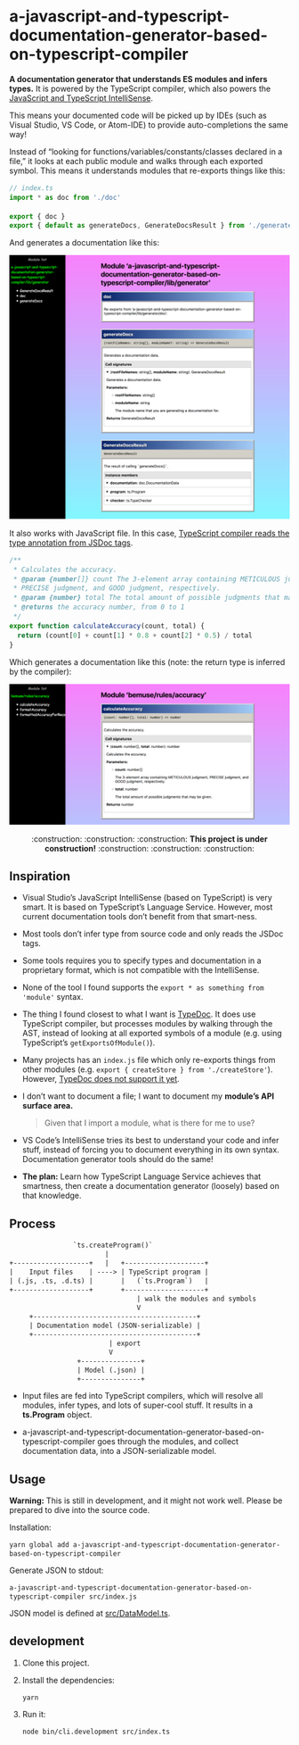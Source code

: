 # a-javascript-and-typescript-documentation-generator-based-on-typescript-compiler

**A documentation generator that understands ES modules and infers types.**
It is powered by the TypeScript compiler, which also powers the [JavaScript and TypeScript IntelliSense](https://github.com/Microsoft/TypeScript/wiki/JavaScript-Language-Service-in-Visual-Studio#TypeInference).

This means your documented code will be picked up by IDEs
(such as Visual Studio, VS Code, or Atom-IDE) to provide auto-completions the same way!

Instead of “looking for functions/variables/constants/classes declared in a file,”
it looks at each public module and walks through each exported symbol.
This means it understands modules that re-exports things like this:

```js
// index.ts
import * as doc from './doc'

export { doc }
export { default as generateDocs, GenerateDocsResult } from './generateDocs'
```

And generates a documentation like this:

![Generated docs](docs/images/example-re-export.png)

It also works with JavaScript file. In this case, [TypeScript compiler reads the type annotation from JSDoc tags](https://github.com/Microsoft/TypeScript/wiki/JSDoc-support-in-JavaScript).

```js
/**
 * Calculates the accuracy.
 * @param {number[]} count The 3-element array containing METICULOUS judgment,
 * PRECISE judgment, and GOOD judgment, respectively.
 * @param {number} total The total amount of possible judgments that may be given.
 * @returns the accuracy number, from 0 to 1
 */
export function calculateAccuracy(count, total) {
  return (count[0] + count[1] * 0.8 + count[2] * 0.5) / total
}
```

Which generates a documentation like this
(note: the return type is inferred by the compiler):

![Generated docs](docs/images/example-js.png)

<p align="center">
  :construction: :construction: :construction:
  <strong>This project is under construction!</strong>
  :construction: :construction: :construction:
</p>

## Inspiration

- Visual Studio’s JavaScript IntelliSense (based on TypeScript) is very smart.
  It is based on TypeScript’s Language Service.
  However, most current documentation tools don’t benefit from that smart-ness.

- Most tools don’t infer type from source code and only reads the JSDoc tags.

- Some tools requires you to specify types and documentation in a proprietary format,
  which is not compatible with the IntelliSense.

- None of the tool I found supports the `export * as something from 'module'` syntax.

- The thing I found closest to what I want is [TypeDoc](https://github.com/TypeStrong/typedoc).
  It does use TypeScript compiler,
  but processes modules by walking through the AST,
  instead of looking at all exported symbols of a module
  (e.g. using TypeScript’s `getExportsOfModule()`).

- Many projects has an `index.js` file
  which only re-exports things from other modules
  (e.g. `export { createStore } from './createStore'`).
  However, [TypeDoc does not support it yet](https://github.com/TypeStrong/typedoc/issues/596).

- I don’t want to document a file;
  I want to document my **module’s API surface area.**

  > Given that I import a module, what is there for me to use?

- VS Code’s IntelliSense tries its best to understand your code and infer stuff,
  instead of forcing you to document everything in its own syntax.
  Documentation generator tools should do the same!

- **The plan:** Learn how TypeScript Language Service achieves that smartness,
  then create a documentation generator (loosely) based on that knowledge.

## Process

```
                `ts.createProgram()`
                        |
+-------------------+   |   +--------------------+
|    Input files    | ----> | TypeScript program |
| (.js, .ts, .d.ts) |       |   (`ts.Program`)   |
+-------------------+       +--------------------+
                                | walk the modules and symbols
                                V
     +-----------------------------------------+
     | Documentation model (JSON-serializable) |
     +-----------------------------------------+
                         | export
                         V
                 +---------------+
                 | Model (.json) |
                 +---------------+
```

- Input files are fed into TypeScript compilers, which will resolve all
  modules, infer types, and lots of super-cool stuff.
  It results in a **ts.Program** object.

- a-javascript-and-typescript-documentation-generator-based-on-typescript-compiler
  goes through the modules, and collect documentation data, into a JSON-serializable model.

## Usage

**Warning:**
This is still in development, and it might not work well.
Please be prepared to dive into the source code.

Installation:

```
yarn global add a-javascript-and-typescript-documentation-generator-based-on-typescript-compiler
```

Generate JSON to stdout:

```
a-javascript-and-typescript-documentation-generator-based-on-typescript-compiler src/index.js
```

JSON model is defined at [src/DataModel.ts](src/DataModel.ts).

## development

1.  Clone this project.

2.  Install the dependencies:

    ```
    yarn
    ```

3.  Run it:

    ```
    node bin/cli.development src/index.ts
    ```
